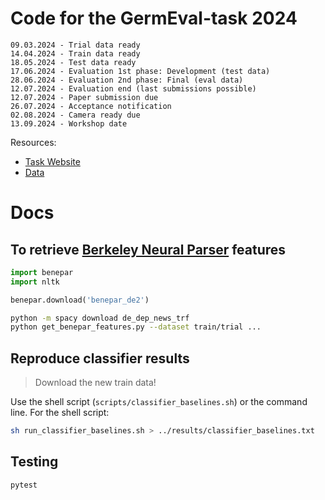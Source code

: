 # Code for the GermEval-task 2024

```
09.03.2024 - Trial data ready
14.04.2024 - Train data ready
18.05.2024 - Test data ready
17.06.2024 - Evaluation 1st phase: Development (test data)
28.06.2024 - Evaluation 2nd phase: Final (eval data)
12.07.2024 - Evaluation end (last submissions possible)
12.07.2024 - Paper submission due
26.07.2024 - Acceptance notification
02.08.2024 - Camera ready due
13.09.2024 - Workshop date
```

Resources:

- [Task Website](https://german-easy-to-read.github.io/statements/)
- [Data](https://github.com/german-easy-to-read/statements/tree/master/data)

# Docs

## To retrieve [Berkeley Neural Parser](https://github.com/nikitakit/self-attentive-parser) features

```python
import benepar
import nltk

benepar.download('benepar_de2')
```

```sh
python -m spacy download de_dep_news_trf
python get_benepar_features.py --dataset train/trial ...
```

## Reproduce classifier results
>
>Download the new train data!

Use the shell script (`scripts/classifier_baselines.sh`) or the command line. For the shell script:

```bash
sh run_classifier_baselines.sh > ../results/classifier_baselines.txt
```

## Testing

```
pytest
```
